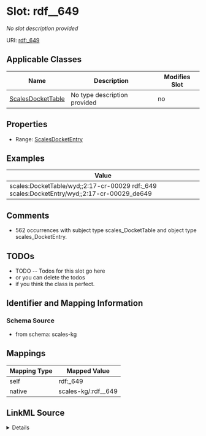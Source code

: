 

# Slot: rdf__649


_No slot description provided_





URI: [rdf:_649](http://www.w3.org/1999/02/22-rdf-syntax-ns#_649)



<!-- no inheritance hierarchy -->





## Applicable Classes

| Name | Description | Modifies Slot |
| --- | --- | --- |
| [ScalesDocketTable](../classes/ScalesDocketTable.md) | No type description provided |  no  |







## Properties

* Range: [ScalesDocketEntry](../classes/ScalesDocketEntry.md)






## Examples

| Value |
| --- |
| scales:DocketTable/wyd;;2:17-cr-00029 rdf:_649 scales:DocketEntry/wyd;;2:17-cr-00029_de649 |

## Comments

* 562 occurrences with subject type scales_DocketTable and object type scales_DocketEntry.

## TODOs

* TODO -- Todos for this slot go here
* or you can delete the todos
* if you think the class is perfect.

## Identifier and Mapping Information







### Schema Source


* from schema: scales-kg




## Mappings

| Mapping Type | Mapped Value |
| ---  | ---  |
| self | rdf:_649 |
| native | scales-kg/:rdf__649 |




## LinkML Source

<details>
```yaml
name: rdf__649
description: No slot description provided
todos:
- TODO -- Todos for this slot go here
- or you can delete the todos
- if you think the class is perfect.
comments:
- 562 occurrences with subject type scales_DocketTable and object type scales_DocketEntry.
examples:
- value: scales:DocketTable/wyd;;2:17-cr-00029 rdf:_649 scales:DocketEntry/wyd;;2:17-cr-00029_de649
from_schema: scales-kg
rank: 1000
slot_uri: rdf:_649
alias: rdf__649
domain_of:
- scales_DocketTable
range: scales_DocketEntry

```
</details>